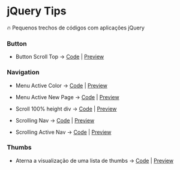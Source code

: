 # jQuery Tips
:fire: Pequenos trechos de códigos com aplicações jQuery

### Button
- Button Scroll Top -> [Code](https://github.com/theandersonn/jquery-tips/blob/master/tips/button-scroll-top.html) | [Preview](http://htmlpreview.github.io/?https://raw.githubusercontent.com/theandersonn/jquery-tips/master/tips/button-scroll-top.html) 

### Navigation
- Menu Active Color -> [Code](https://github.com/theandersonn/jquery-tips/blob/master/tips/menu-active-color.html) | [Preview](http://htmlpreview.github.io/?https://raw.githubusercontent.com/theandersonn/jquery-tips/master/tips/menu-active-color.html)

- Menu Active New Page -> [Code](https://github.com/theandersonn/jquery-tips/blob/master/tips/menu-active-new-page/index.html) | [Preview](http://htmlpreview.github.io/?https://raw.githubusercontent.com/theandersonn/jquery-tips/master/tips/menu-active-new-page/index.html)

- Scroll 100% height div -> [Code](https://github.com/theandersonn/jquery-tips/blob/master/tips/scroll-100-height-div.html) | [Preview](http://htmlpreview.github.io/?https://raw.githubusercontent.com/theandersonn/jquery-tips/master/tips/scroll-100-height-div.html) 

- Scrolling Nav -> [Code](https://github.com/theandersonn/jquery-tips/blob/master/tips/scrolling-nav.html) | [Preview](http://htmlpreview.github.io/?https://raw.githubusercontent.com/theandersonn/jquery-tips/master/tips/scrolling-nav.html) 

- Scrolling Active Nav -> [Code](https://github.com/theandersonn/jquery-tips/blob/master/tips/scrolling-active-nav.html) | [Preview](http://htmlpreview.github.io/?https://raw.githubusercontent.com/theandersonn/jquery-tips/master/tips/scrolling-active-nav.html) 

### Thumbs
- Aterna a visualização de uma lista de thumbs -> [Code](https://github.com/theandersonn/jquery-tips/blob/master/tips/hide-show-thumb-list.html) | [Preview](http://htmlpreview.github.io/?https://raw.githubusercontent.com/theandersonn/jquery-tips/master/tips/hide-show-thumb-list.html)